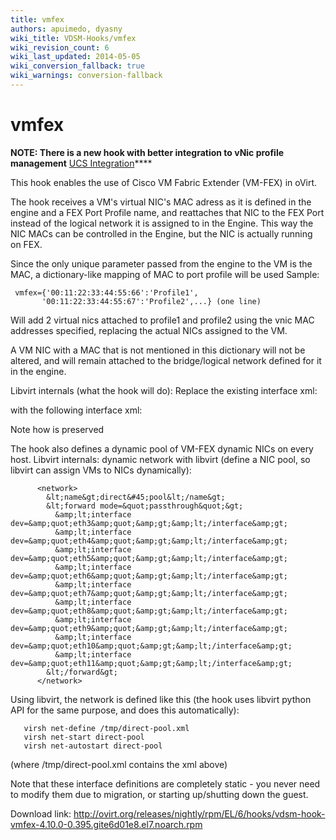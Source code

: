 ```yaml
---
title: vmfex
authors: apuimedo, dyasny
wiki_title: VDSM-Hooks/vmfex
wiki_revision_count: 6
wiki_last_updated: 2014-05-05
wiki_conversion_fallback: true
wiki_warnings: conversion-fallback
---
```


# vmfex

**NOTE: There is a new hook with better integration to vNic profile management** [UCS Integration](http://www.ovirt.org/Features/UCS_Integration)****

This hook enables the use of Cisco VM Fabric Extender (VM-FEX) in oVirt.

The hook receives a VM's virtual NIC's MAC adress as it is defined in the engine and a FEX Port Profile name, and reattaches that NIC to the FEX Port instead of the logical network it is assigned to in the Engine. This way the NIC MACs can be controlled in the Engine, but the NIC is actually running on FEX.

Since the only unique parameter passed from the engine to the VM is the MAC, a dictionary-like mapping of MAC to port profile will be used Sample:

     vmfex={'00:11:22:33:44:55:66':'Profile1',
           '00:11:22:33:44:55:67':'Profile2',...} (one line)

Will add 2 virtual nics attached to profile1 and profile2 using the vnic MAC addresses specified, replacing the actual NICs assigned to the VM.

A VM NIC with a MAC that is not mentioned in this dictionary will not be altered, and will remain attached to the bridge/logical network defined for it in the engine.

Libvirt internals (what the hook will do): Replace the existing interface xml:

with the following interface xml:

Note how <mac></mac> is preserved

The hook also defines a dynamic pool of VM-FEX dynamic NICs on every host. Libvirt internals: dynamic network with libvirt (define a NIC pool, so libvirt can assign VMs to NICs dynamically):

          <network>
            &lt;name&gt;direct&#45;pool&lt;/name&gt;
            &lt;forward mode=&quot;passthrough&quot;&gt;
              &amp;lt;interface dev=&amp;quot;eth3&amp;quot;&amp;gt;&amp;lt;/interface&amp;gt;
              &amp;lt;interface dev=&amp;quot;eth4&amp;quot;&amp;gt;&amp;lt;/interface&amp;gt;
              &amp;lt;interface dev=&amp;quot;eth5&amp;quot;&amp;gt;&amp;lt;/interface&amp;gt;
              &amp;lt;interface dev=&amp;quot;eth6&amp;quot;&amp;gt;&amp;lt;/interface&amp;gt;
              &amp;lt;interface dev=&amp;quot;eth7&amp;quot;&amp;gt;&amp;lt;/interface&amp;gt;
              &amp;lt;interface dev=&amp;quot;eth8&amp;quot;&amp;gt;&amp;lt;/interface&amp;gt;
              &amp;lt;interface dev=&amp;quot;eth9&amp;quot;&amp;gt;&amp;lt;/interface&amp;gt;
              &amp;lt;interface dev=&amp;quot;eth10&amp;quot;&amp;gt;&amp;lt;/interface&amp;gt;
              &amp;lt;interface dev=&amp;quot;eth11&amp;quot;&amp;gt;&amp;lt;/interface&amp;gt;
            &lt;/forward&gt;
          </network>

Using libvirt, the network is defined like this (the hook uses libvirt python API for the same purpose, and does this automatically):

       virsh net-define /tmp/direct-pool.xml
       virsh net-start direct-pool
       virsh net-autostart direct-pool

(where /tmp/direct-pool.xml contains the xml above)

Note that these interface definitions are completely static - you never need to modify them due to migration, or starting up/shutting down the guest.

Download link: <http://ovirt.org/releases/nightly/rpm/EL/6/hooks/vdsm-hook-vmfex-4.10.0-0.395.gite6d01e8.el7.noarch.rpm>
